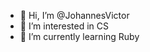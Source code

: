 - 👋 Hi, I’m @JohannesVictor
- 👀 I’m interested in CS
- 🌱 I’m currently learning Ruby 

<!---
JohannesVictor/JohannesVictor is a ✨ special ✨ repository because its `README.md` (this file) appears on your GitHub profile.
You can click the Preview link to take a look at your changes.
--->
